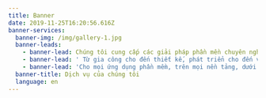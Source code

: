 ```yaml
---
title: Banner
date: 2019-11-25T16:20:56.616Z
banner-services:
  banner-img: /img/gallery-1.jpg
  banner-leads:
    - banner-lead: Chúng tôi cung cấp các giải pháp phần mền chuyên nghiệp và toàn diện.
    - banner-lead: ' Từ gia công cho đến thiết kế, phát triển cho đến vận hành và bảo trì.'
    - banner-lead: 'Cho mọi ứng dụng phần mềm, trên mọi nền tảng, dưới mọi ngôn ngữ.'
  banner-title: Dịch vụ của chúng tôi
  language: en
---
```


